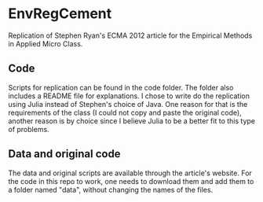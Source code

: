 # EnvRegCement

Replication of Stephen Ryan's ECMA 2012 article for the Empirical Methods in
Applied Micro Class.

## Code

Scripts for replication can be found in the code folder. The folder also includes
a README file for explanations. I chose to write do the replication using Julia
instead of Stephen's choice of Java. One reason for that is the requirements of
the class (I could not copy and paste the original code), another reason is by
choice since I believe Julia to be a better fit to this type of problems.

## Data and original code

The data and original scripts are available through the article's website. For
the code in this repo to work, one needs to download them and add them to a folder
named "data", without changing the names of the files.

